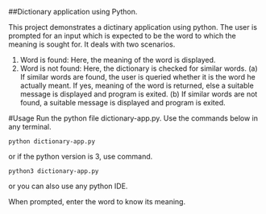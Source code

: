 ##Dictionary application using Python.

This project demonstrates a dictinary application using python. The user is prompted for an input which is expected to be the word to which the meaning is sought for. It deals with two scenarios.
1. Word is found: Here, the meaning of the word is displayed.
2. Word is not found: Here, the dictionary is checked for similar words.
	(a) If similar words are found, the user is queried whether it is the word he actually meant. If yes, meaning of 	    the word is returned, else a suitable message is displayed and program is exited.
	(b) If similar words are not found, a suitable message is displayed and program is exited.

#Usage
Run the python file dictionary-app.py. Use the commands below in any terminal.
```
python dictionary-app.py

```
or if the python version is 3, use command.

```
python3 dictionary-app.py

```
or you can also use any python IDE.

When prompted, enter the word to know its meaning.

